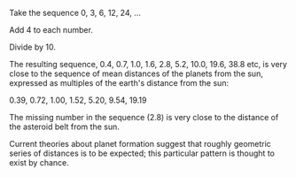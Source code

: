 Take the sequence 0, 3, 6, 12, 24, ...

Add 4 to each number.

Divide by 10.

The resulting sequence, 0.4, 0.7, 1.0, 1.6, 2.8, 5.2, 10.0, 19.6, 38.8
etc, is very close to the sequence of mean distances of the planets from
the sun, expressed as multiples of the earth's distance from the sun:

0.39, 0.72, 1.00, 1.52, 5.20, 9.54, 19.19

The missing number in the sequence (2.8) is very close to the distance
of the asteroid belt from the sun.

Current theories about planet formation suggest that roughly geometric
series of distances is to be expected; this particular pattern is
thought to exist by chance.
